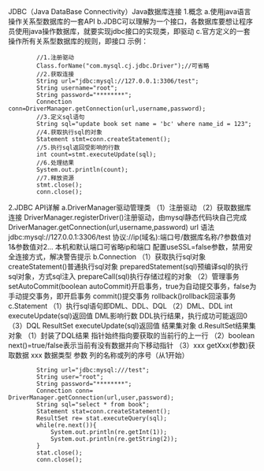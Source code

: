 JDBC（Java DataBase Connectivity）Java数据库连接
1.概念
    a.使用java语言操作关系型数据库的一套API
    b.JDBC可以理解为一个接口，各数据库要想让程序员使用java操作数据库，就要实现jdbc接口的实现类，即驱动
    c.官方定义的一套操作所有关系型数据库的规则，即接口
    示例：
```
        //1.注册驱动
        Class.forName("com.mysql.cj.jdbc.Driver");//可省略
        //2.获取连接
        String url="jdbc:mysql://127.0.0.1:3306/test";
        String username="root";
        String password="********";
        Connection conn=DriverManager.getConnection(url,username,password);
        //3.定义sql语句
        String sql="update book set name = 'bc' where name_id = 123";
        //4.获取执行sql的对象
        Statement stmt=conn.createStatement();
        //5.执行sql返回受影响的行数
        int count=stmt.executeUpdate(sql);
        //6.处理结果
        System.out.println(count);
        //7.释放资源
        stmt.close();
        conn.close();
```
2.JDBC API详解
    a.DriverManager驱动管理类
        （1）注册驱动
        （2）获取数据库连接
            DriverManager.registerDriver()注册驱动，由mysql静态代码块自己完成
            DriverManager.getConnection(url,username,password)
                url
                    语法jdbc:mysql://127.0.0.1:3306/test
                        协议://ip(域名):端口号/数据库名称/?参数值对1&参数值对2...
                    本机和默认端口可省略ip和端口
                    配置useSSL=false参数，禁用安全连接方式，解决警告提示
    b.Connection
        （1）获取执行sql对象
            createStatement()普通执行sql对象
            preparedStatement(sql)预编译sql的执行sql对象，方式sql注入
            prepareCall(sql)执行存储过程的对象
        （2）管理事务
            setAutoCommit(boolean autoCommit)开启事务，true为自动提交事务，false为手动提交事务，即开启事务
            commit()提交事务
            rollback()rollback回滚事务
    c.Statement
        （1）执行sql语句即DML、DDL、DQL
        （2）DML、DDL
            int executeUpdate(sql)返回值
                DML影响行数
                DDL执行结果，执行成功可能返回0
        （3）DQL
            ResultSet executeUpdate(sql)返回值
                结果集对象
    d.ResultSet结果集对象
        （1）封装了DQL结果
            指针始终指向要获取的当前行的上一行
        （2）boolean next()=true/false表示当前有没有数据并向下移动指针
        （3）xxx getXxx(参数)获取数据
            xxx 数据类型
            参数 列的名称或列的序号（从1开始）
```
        String url="jdbc:mysql:///test";
        String user="root";
        String password="********";
        Connection conn= DriverManager.getConnection(url,user,password);
        String sql="select * from book";
        Statement stat=conn.createStatement();
        ResultSet re= stat.executeQuery(sql);
        while(re.next()){
            System.out.println(re.getInt(1));
            System.out.println(re.getString(2));
        }
        stat.close();
        conn.close();
```